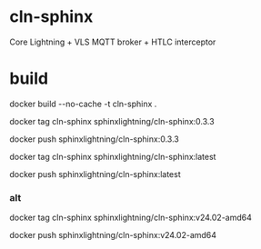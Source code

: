 # cln-sphinx

Core Lightning + VLS MQTT broker + HTLC interceptor

# build

docker build --no-cache -t cln-sphinx .

docker tag cln-sphinx sphinxlightning/cln-sphinx:0.3.3

docker push sphinxlightning/cln-sphinx:0.3.3

docker tag cln-sphinx sphinxlightning/cln-sphinx:latest

docker push sphinxlightning/cln-sphinx:latest

### alt

docker tag cln-sphinx sphinxlightning/cln-sphinx:v24.02-amd64

docker push sphinxlightning/cln-sphinx:v24.02-amd64
